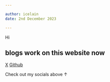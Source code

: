 ```yaml
---

author: icelain
date: 2nd December 2023

---
```


Hi 
## blogs work on this website now
[X](https://x.com/icelainl)
[Github](https://github.com/icelain)

Check out my socials above ↑
